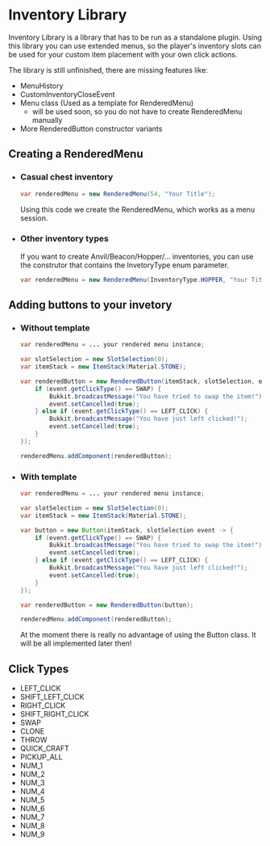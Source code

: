 
# Inventory Library

Inventory Library is a library that has to be run as a standalone plugin.
Using this library you can use extended menus, so the player's inventory slots can be used for your custom item placement with your own click actions.

The library is still unfinished, there are missing features like:
- MenuHistory
- CustomInventoryCloseEvent
- Menu class (Used as a template for RenderedMenu)
    - will be used soon, so you do not have to create RenderedMenu manually
- More RenderedButton constructor variants


## Creating a RenderedMenu

- ### Casual chest inventory
    ```java
    var renderedMenu = new RenderedMenu(54, "Your Title");
    ```
    Using this code we create the RenderedMenu, which works as a menu session.
- ### Other inventory types
    If you want to create Anvil/Beacon/Hopper/... inventories, you can use the construtor that contains the InvetoryType enum parameter.
    ```java
    var renderedMenu = new RenderedMenu(InventoryType.HOPPER, "Your Title");
    ```

## Adding buttons to your invetory
- ### Without template
    ```java
    var renderedMenu = ... your rendered menu instance;

    var slotSelection = new SlotSelection(0);
    var itemStack = new ItemStack(Material.STONE);

    var renderedButton = new RenderedButton(itemStack, slotSelection, event -> {
        if (event.getClickType() == SWAP) {
            Bukkit.broadcastMessage("You have tried to swap the item!");
            event.setCancelled(true);
        } else if (event.getClickType() == LEFT_CLICK) {
            Bukkit.broadcastMessage("You have just left clicked!");
            event.setCancelled(true);
        }
    });

    renderedMenu.addComponent(renderedButton);
    ```
- ### With template
    ```java
    var renderedMenu = ... your rendered menu instance;

    var slotSelection = new SlotSelection(0);
    var itemStack = new ItemStack(Material.STONE);

    var button = new Button(itemStack, slotSelection event -> {
        if (event.getClickType() == SWAP) {
            Bukkit.broadcastMessage("You have tried to swap the item!");
            event.setCancelled(true);
        } else if (event.getClickType() == LEFT_CLICK) {
            Bukkit.broadcastMessage("You have just left clicked!");
            event.setCancelled(true);
        }
    });

    var renderedButton = new RenderedButton(button);

    renderedMenu.addComponent(renderedButton);
    ```
    At the moment there is really no advantage of using the Button class. It will be all implemented later then!
## Click Types
- LEFT_CLICK
- SHIFT_LEFT_CLICK
- RIGHT_CLICK
- SHIFT_RIGHT_CLICK
- SWAP
- CLONE
- THROW
- QUICK_CRAFT
- PICKUP_ALL
- NUM_1
- NUM_2
- NUM_3
- NUM_4
- NUM_5
- NUM_6
- NUM_7
- NUM_8
- NUM_9

